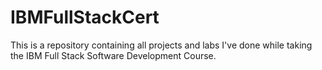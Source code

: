# IBMFullStackCert
This is a repository containing all projects and labs I've done while taking the IBM Full Stack Software Development Course.
